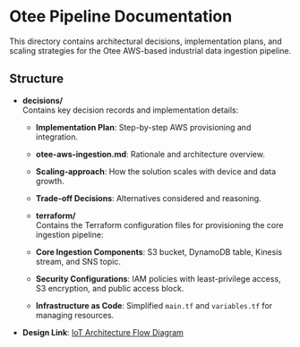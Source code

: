 # Otee Pipeline Documentation

This directory contains architectural decisions, implementation plans, and scaling strategies for the Otee AWS-based industrial data ingestion pipeline.

## Structure

- **decisions/**  
  Contains key decision records and implementation details:
  - **Implementation Plan**: Step-by-step AWS provisioning and integration.
  - **otee-aws-ingestion.md**: Rationale and architecture overview.
  - **Scaling-approach**: How the solution scales with device and data growth.
  - **Trade-off Decisions**: Alternatives considered and reasoning.

  - **terraform/**  
  Contains the Terraform configuration files for provisioning the core ingestion pipeline:
  - **Core Ingestion Components**: S3 bucket, DynamoDB table, Kinesis stream, and SNS topic.
  - **Security Configurations**: IAM policies with least-privilege access, S3 encryption, and public access block.
  - **Infrastructure as Code**: Simplified `main.tf` and `variables.tf` for managing resources.


- **Design Link**: [IoT Architecture Flow Diagram](https://www.figma.com/make/dLdp58bJ8iaAWDIIbQTvvl/IoT-Architecture-Flow-Diagram?fullscreen=1)